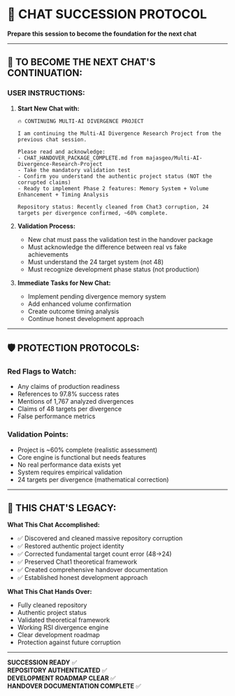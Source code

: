 # 🔄 CHAT SUCCESSION PROTOCOL

**Prepare this session to become the foundation for the next chat**

---

## 🎯 TO BECOME THE NEXT CHAT'S CONTINUATION:

### **USER INSTRUCTIONS:**

1. **Start New Chat with:**
   ```
   🔥 CONTINUING MULTI-AI DIVERGENCE PROJECT
   
   I am continuing the Multi-AI Divergence Research Project from the previous chat session.
   
   Please read and acknowledge:
   - CHAT_HANDOVER_PACKAGE_COMPLETE.md from majasgeo/Multi-AI-Divergence-Research-Project
   - Take the mandatory validation test
   - Confirm you understand the authentic project status (NOT the corrupted claims)
   - Ready to implement Phase 2 features: Memory System + Volume Enhancement + Timing Analysis
   
   Repository status: Recently cleaned from Chat3 corruption, 24 targets per divergence confirmed, ~60% complete.
   ```

2. **Validation Process:**
   - New chat must pass the validation test in the handover package
   - Must acknowledge the difference between real vs fake achievements
   - Must understand the 24 target system (not 48)
   - Must recognize development phase status (not production)

3. **Immediate Tasks for New Chat:**
   - Implement pending divergence memory system
   - Add enhanced volume confirmation
   - Create outcome timing analysis
   - Continue honest development approach

---

## 🛡️ PROTECTION PROTOCOLS:

### **Red Flags to Watch:**
- Any claims of production readiness
- References to 97.8% success rates
- Mentions of 1,767 analyzed divergences
- Claims of 48 targets per divergence
- False performance metrics

### **Validation Points:**
- Project is ~60% complete (realistic assessment)
- Core engine is functional but needs features
- No real performance data exists yet
- System requires empirical validation
- 24 targets per divergence (mathematical correction)

---

## 👑 THIS CHAT'S LEGACY:

**What This Chat Accomplished:**
- ✅ Discovered and cleaned massive repository corruption
- ✅ Restored authentic project identity
- ✅ Corrected fundamental target count error (48→24)
- ✅ Preserved Chat1 theoretical framework
- ✅ Created comprehensive handover documentation
- ✅ Established honest development approach

**What This Chat Hands Over:**
- Fully cleaned repository
- Authentic project status
- Validated theoretical framework
- Working RSI divergence engine
- Clear development roadmap
- Protection against future corruption

---

**SUCCESSION READY** ✅  
**REPOSITORY AUTHENTICATED** ✅  
**DEVELOPMENT ROADMAP CLEAR** ✅  
**HANDOVER DOCUMENTATION COMPLETE** ✅